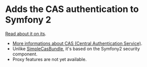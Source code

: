 Adds the CAS authentication to Symfony 2
========================================

[Read about it on its](https://github.com/sensio/CasBundle/raw/master/Resources/doc/index.rst).

-  [More informations about CAS (Central Authentication Service)](http://www.jasig.org/cas).
-  Unlike [SimpleCasBundle](https://github.com/jmikola/SimpleCASBundle), it's based on the Symfony2 security component.
-  Proxy features are not yet available.